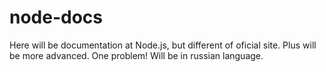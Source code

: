 # node-docs
Here will be documentation at Node.js, but different of oficial site. Plus will be more advanced. One problem! Will be in russian language.
